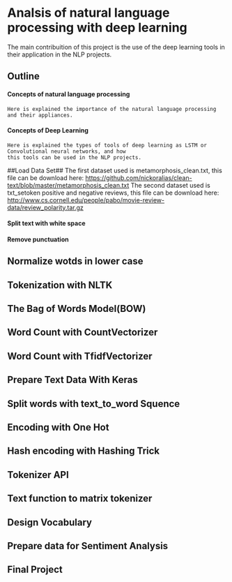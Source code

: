 # Analsis of natural language processing with deep learning #

The main contribuition of this project is the use of the deep learning tools in their application in the NLP projects.

## Outline ##

#### Concepts of natural language processing ####
	Here is explained the importance of the natural language processing and their appliances.
#### Concepts of Deep Learning ####
	Here is explained the types of tools of deep learning as LSTM or Convolutional neural networks, and how
	this tools can be used in the NLP projects.
##Load Data Set##
	The first dataset used is metamorphosis_clean.txt, this file can be download here:
		https://github.com/nickoralias/clean-text/blob/master/metamorphosis_clean.txt
	The second dataset used is txt_setoken positive and negative reviews, this file can be download here:
		http://www.cs.cornell.edu/people/pabo/movie-review-data/review_polarity.tar.gz
#### Split text with white space ####
#### Remove punctuation ####
## Normalize wotds in lower case ##
## Tokenization with NLTK ##
## The Bag of Words Model(BOW)	 ##
## Word Count with CountVectorizer ##
## Word Count with TfidfVectorizer ##
## Prepare Text Data With Keras
## Split words with text_to_word Squence
## Encoding with One Hot
## Hash encoding with Hashing Trick
## Tokenizer API
## Text function to matrix tokenizer
## Design Vocabulary
## Prepare data for Sentiment Analysis
## Final Project
